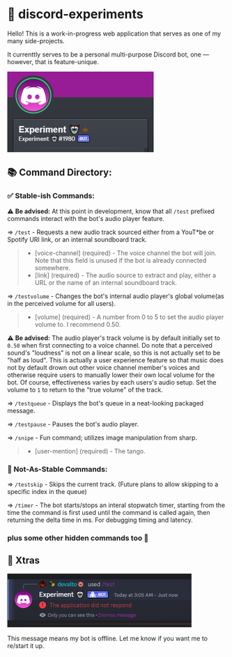 # 🤖 discord-experiments

Hello! This is a work-in-progress web application that serves as one of my many side-projects. 

It currenttly serves to be a personal multi-purpose Discord bot, one — however, that is feature-unique.

<img src="https://github.com/dev-alto/dev-alto/blob/main/28%20July%20%40%2012-59-26%20AM.png">

## 📚 Command Directory:

### ✅ Stable-ish Commands:

⚠ **Be advised:** At this point in development, know that all  `/test` prefixed commands interact with the bot's audio player feature.

⇒ `/test` - Requests a new audio track sourced either from a YouT\*be or Spotify URI link, or an internal soundboard track.

> - [voice-channel] (required) - The voice channel the bot will join. Note that this field is unused if the bot is already connected somewhere.
> - [link] (required) - The audio source to extract and play, either a URL or the name of an internal soundboard track.

⇒ `/testvolume` - Changes the bot's internal audio player's global volume(as in the perceived volume for all users).

> - [volume] (required) - A number from 0 to 5 to set the audio player volume to. I recommend 0.50.

⚠ **Be advised:** The audio player's track volume is by default initially set to `0.50` when first connecting to a voice channel. Do note that a perceived sound's "loudness" is not on a linear scale, so this is not actually set to be "half as loud". This is actually a user experience feature so that music does not by default drown out other voice channel member's voices and otherwise require users to manually lower their own local volume for the bot. Of course, effectiveness varies by each users's audio setup. Set the volume to `1` to return to the "true  volume" of the track.

⇒ `/testqueue` - Displays the bot's queue in a neat-looking packaged message.

⇒ `/testpause` - Pauses the bot's audio player.

⇒ `/snipe` - Fun command; utilizes image manipulation from sharp.

> - [user-mention] (required) - The tango.

### 🔶 Not-As-Stable Commands:

⇒ `/testskip` - Skips the current track. (Future plans to allow skipping to a specific index in the queue)

⇒ `/timer` - The bot starts/stops an interal stopwatch timer, starting from the time the command is first used until the command is called again, then returning the delta time in ms. For debugging timing and latency.

### plus some other hidden commands too 👻

## 🔎 Xtras

<img src="https://github.com/dev-alto/dev-alto/blob/main/03%20August%20%40%2003-06-42%20AM.png">

This message means my bot is offline. Let me know if you want me to re/start it up.
